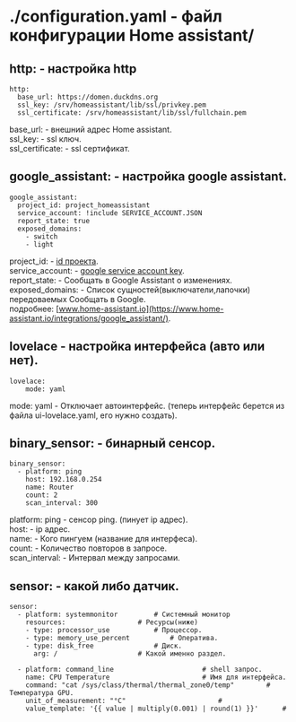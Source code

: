 # ./configuration.yaml - файл конфигурации Home assistant/
## http: - настройка http
```
http:
  base_url: https://domen.duckdns.org
  ssl_key: /srv/homeassistant/lib/ssl/privkey.pem
  ssl_certificate: /srv/homeassistant/lib/ssl/fullchain.pem
```
base_url: - внешний адрес Home assistant. <br>
ssl_key: - ssl ключ. <br>
ssl_certificate: - ssl сертификат. <br>
## google_assistant: - настройка google assistant.
```
google_assistant:
  project_id: project_homeassistant 
  service_account: !include SERVICE_ACCOUNT.JSON
  report_state: true
  exposed_domains:
    - switch
    - light
```
project_id: - [id проекта](https://console.actions.google.com/ "подробнее на console.actions.google.com"). <br>
service_account: - [google service account key](https://console.cloud.google.com/apis/credentials/serviceaccountkey "подробнее на console.actions.google.com"). <br>
report_state: - Сообщать в Google Assistant о изменениях. <br>
exposed_domains: - Список сущностей(выключатели,лапочки) передоваемых Сообщать в Google. <br>
подробнее: [www.home-assistant.io](https://www.home-assistant.io/integrations/google_assistant/). <br>
## lovelace - настройка интерфейса (авто или нет).
```
lovelace:
	mode: yaml
```
mode: yaml - Отключает автоинтерфейс. (теперь интерфейс берется из файла ui-lovelace.yaml, его нужно создать). <br>
## binary_sensor: - бинарный сенсор. 
```
binary_sensor:
  - platform: ping
    host: 192.168.0.254
    name: Router
    count: 2
    scan_interval: 300
```
 platform: ping - сенсор ping. (пинует ip адрес). <br>
 host: - ip адрес. <br>
 name: - Кого пингуем (название для интерфеса). <br>
 count: - Количество повторов в запросе. <br>
 scan_interval: - Интервал между запросами. <br>
## sensor: - какой либо датчик.
```
sensor:
  - platform: systemmonitor			# Системный монитор
    resources:					# Ресурсы(ниже)
    - type: processor_use			# Процессор.
    - type: memory_use_percent			# Оператива.
    - type: disk_free				# Диск.
      arg: /					# Какой именно раздел.
	  
  - platform: command_line						# shell запрос.
    name: CPU Temperature						# Имя для интерфейса.
    command: "cat /sys/class/thermal/thermal_zone0/temp"		# Температура GPU.
    unit_of_measurement: "°C"						#
    value_template: '{{ value | multiply(0.001) | round(1) }}'		#
```
